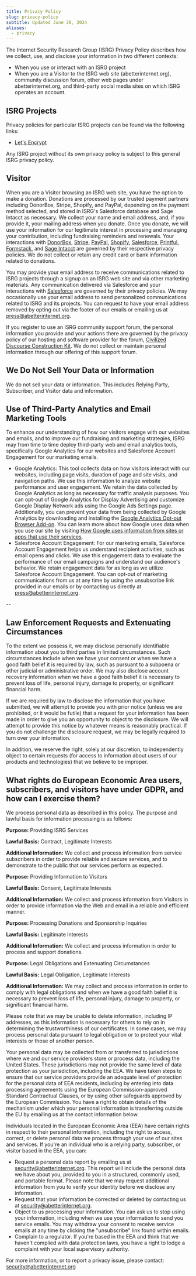 ```yaml
---
title: Privacy Policy
slug: privacy-policy
subtitle: Updated June 28, 2024
aliases:
  - privacy
---
```


The Internet Security Research Group (ISRG) Privacy Policy describes how we collect, use, and disclose your information in two different contexts:

- When you use or interact with an ISRG project
- When you are a Visitor to the ISRG web site (abetterinternet.org), community discussion forum, other web pages under abetterinternet.org, and third-party social media sites on which ISRG operates an account.

## ISRG Projects

Privacy policies for particular ISRG projects can be found via the following links:

- [Let's Encrypt](https://letsencrypt.org/privacy/)

Any ISRG project without its own privacy policy is subject to this general ISRG privacy policy.

## Visitor

When you are a Visitor browsing an ISRG web site, you have the option to make a donation. Donations are processed by our trusted payment partners including DonorBox, Stripe, Shopify, and PayPal, depending on the payment method selected, and stored in ISRG's Salesforce database and Sage Intacct as necessary. We collect your name and email address, and, if you provide it, your mailing address when you donate. Once you donate, we will use your information for our legitimate interest in processing and managing your contribution, including fundraising reminders and renewals. Your interactions with [DonorBox](https://donorbox.org/privacy), [Stripe](https://stripe.com/privacy/), [PayPal](https://www.paypal.com/us/webapps/mpp/ua/privacy-full), [Shopify](https://www.shopify.com/legal/privacy), [Salesforce](https://www.salesforce.com/company/privacy/), [Printful](https://www.printful.com/policies/privacy), [Formstack](https://www.formstack.com/legal), and [Sage Intacct](https://www.sageintacct.com/privacy_policy_website) are governed by their respective privacy policies. We do not collect or retain any credit card or bank information related to donations.

You may provide your email address to receive communications related to ISRG projects through a signup on an ISRG web site and via other marketing materials. Any communication delivered via Salesforce and your interactions with [Salesforce](https://www.salesforce.com/company/privacy/) are governed by their privacy policies. We may occasionally use your email address to send personalized communications related to ISRG and its projects. You can request to have your email address removed by opting out via the footer of our emails or emailing us at press@abetterinternet.org.

If you register to use an ISRG community support forum, the personal information you provide and your actions there are governed by the privacy policy of our hosting and software provider for the forum, [Civilized Discourse Construction Kit](https://www.discourse.org/privacy). We do not collect or maintain personal information through our offering of this support forum.

## We Do Not Sell Your Data or Information

We do not sell your data or information. This includes Relying Party, Subscriber, and Visitor data and information.

## Use of Third-Party Analytics and Email Marketing Tools

To enhance our understanding of how our visitors engage with our websites and emails, and to improve our fundraising and marketing strategies, ISRG may from time to time deploy third-party web and email analytics tools, specifically Google Analytics for our websites and Salesforce Account Engagement for our marketing emails.

- Google Analytics: This tool collects data on how visitors interact with our websites, including page visits, duration of page and site visits, and navigation paths. We use this information to analyze website performance and user engagement. We retain the data collected by Google Analytics as long as necessary for traffic analysis purposes. You can opt-out of Google Analytics for Display Advertising and customize Google Display Network ads using the Google Ads Settings page. Additionally, you can prevent your data from being collected by Google Analytics by downloading and installing the [Google Analytics Opt-out Browser Add-on](https://support.google.com/analytics/answer/181881?hl=en). You can learn more about how Google uses data when you use our site by visiting [How Google uses information from sites or apps that use their services](https://www.google.com/policies/privacy/partners/).
- Salesforce Account Engagement: For our marketing emails, Salesforce Account Engagement helps us understand recipient activities, such as email opens and clicks. We use this engagement data to evaluate the performance of our email campaigns and understand our audience's behavior. We retain engagement data for as long as we utilize Salesforce Account Engagement. You can opt-out of marketing communications from us at any time by using the unsubscribe link provided in our emails or by contacting us directly at press@abetterinternet.org.

--

## Law Enforcement Requests and Extenuating Circumstances

To the extent we possess it, we may disclose personally identifiable information about you to third parties in limited circumstances. Such circumstances include when we have your consent or when we have a good faith belief it is required by law, such as pursuant to a subpoena or other judicial or administrative order. We may also disclose account recovery information when we have a good faith belief it is necessary to prevent loss of life, personal injury, damage to property, or significant financial harm.

If we are required by law to disclose the information that you have submitted, we will attempt to provide you with prior notice (unless we are prohibited, or it would be futile) that a request for your information has been made in order to give you an opportunity to object to the disclosure. We will attempt to provide this notice by whatever means is reasonably practical. If you do not challenge the disclosure request, we may be legally required to turn over your information.

In addition, we reserve the right, solely at our discretion, to independently object to certain requests (for access to information about users of our products and technologies) that we believe to be improper.

## What rights do European Economic Area users, subscribers, and visitors have under GDPR, and how can I exercise them?

We process personal data as described in this policy. The purpose and lawful basis for information processing is as follows:

**Purpose:** Providing ISRG Services

**Lawful Basis:** Contract, Legitimate Interests

**Additional Information:** We collect and process information from service subscribers in order to provide reliable and secure services, and to demonstrate to the public that our services perform as expected.

**Purpose:** Providing Information to Visitors

**Lawful Basis:** Consent, Legitimate Interests

**Additional Information:** We collect and process information from Visitors in order to provide information via the Web and email in a reliable and efficient manner.

**Purpose:** Processing Donations and Sponsorship Inquiries

**Lawful Basis:** Legitimate Interests

**Additional Information:** We collect and process information in order to process and support donations.

**Purpose:** Legal Obligations and Extenuating Circumstances

**Lawful Basis:** Legal Obligation, Legitimate Interests

**Additional Information:** We may collect and process information in order to comply with legal obligations and when we have a good faith belief it is necessary to prevent loss of life, personal injury, damage to property, or significant financial harm.

Please note that we may be unable to delete information, including IP addresses, as this information is necessary for others to rely on in determining the trustworthiness of our certificates. In some cases, we may process personal data pursuant to legal obligation or to protect your vital interests or those of another person.

Your personal data may be collected from or transferred to jurisdictions where we and our service providers store or process data, including the United States. These jurisdictions may not provide the same level of data protection as your jurisdiction, including the EEA. We have taken steps to ensure that our service providers provide an adequate level of protection for the personal data of EEA residents, including by entering into data processing agreements using the European Commission-approved Standard Contractual Clauses, or by using other safeguards approved by the European Commission. You have a right to obtain details of the mechanism under which your personal information is transferring outside the EU by emailing us at the contact information below.

Individuals located in the European Economic Area (EEA) have certain rights in respect to their personal information, including the right to access, correct, or delete personal data we process through your use of our sites and services. If you're an individual who is a relying party, subscriber, or visitor based in the EEA, you can:

- Request a personal data report by emailing us at security@abetterinternet.org. This report will include the personal data we have about you, provided to you in a structured, commonly used, and portable format. Please note that we may request additional information from you to verify your identity before we disclose any information.
- Request that your information be corrected or deleted by contacting us at security@abetterinternet.org.
- Object to us processing your information. You can ask us to stop using your information, including when we use your information to send you service emails. You may withdraw your consent to receive service emails at any time by clicking the "unsubscribe" link found within emails.
- Complain to a regulator. If you're based in the EEA and think that we haven't complied with data protection laws, you have a right to lodge a complaint with your local supervisory authority.

For more information, or to report a privacy issue, please contact: security@abetterinternet.org
